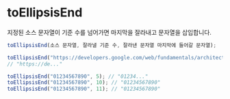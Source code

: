 # toEllipsisEnd

지정된 소스 문자열이 기준 수를 넘어가면 마지막을 잘라내고 문자열을 삽입합니다.

```ts
toEllipsisEnd(소스 문자열, 잘라낼 기준 수, 잘라낸 문자열 마지막에 들어갈 문자열);
```

```ts
toEllipsisEnd("https://developers.google.com/web/fundamentals/architecture/app-shell", 10); 
// "https://de..."

toEllipsisEnd("01234567890", 5); // "01234..."
toEllipsisEnd("01234567890", 10); // "01234567890"
toEllipsisEnd("01234567890", 11); // "01234567890"
```